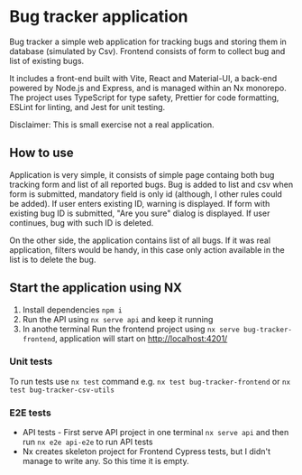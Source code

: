 # Bug tracker application

Bug tracker a simple web application for tracking bugs and storing them in database (simulated by Csv). Frontend consists of form to collect bug and list of existing bugs.

It includes a front-end built with Vite, React and Material-UI, a back-end powered by Node.js and Express, and is managed within an Nx monorepo. The project uses TypeScript for type safety, Prettier for code formatting, ESLint for linting, and Jest for unit testing.

Disclaimer: This is small exercise not a real application.

## How to use

Application is very simple, it consists of simple page containg both bug tracking form and list of all reported bugs.
Bug is added to list and csv when form is submitted, mandatory field is only id (although, I other rules could be added). If user enters existing ID, warning is displayed. If form with existing bug ID is submitted, "Are you sure" dialog is displayed. If user continues, bug with such ID is deleted.

On the other side, the application contains list of all bugs. If it was real application, filters would be handy, in this case only action available in the list is to delete the bug.

## Start the application using NX

1. Install dependencies `npm i`
2. Run the API using `nx serve api` and keep it running
3. In anothe terminal Run the frontend project using `nx serve bug-tracker-frontend`, application will start on <http://localhost:4201/>

### Unit tests

To run tests use `nx test` command e.g. `nx test bug-tracker-frontend` or `nx test bug-tracker-csv-utils`

### E2E tests

- API tests - First serve API project in one terminal `nx serve api` and then run `nx e2e api-e2e` to run API tests
- Nx creates skeleton project for Frontend Cypress tests, but I didn't manage to write any. So this time it is empty.
